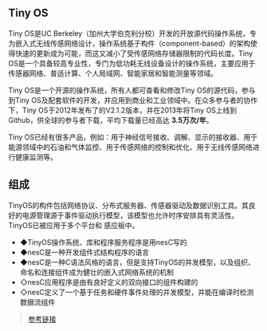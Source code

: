 ## Tiny OS

Tiny OS是UC Berkeley（加州大学伯克利分校）开发的开放源代码操作系统，专为嵌入式无线传感网络设计，操作系统基于构件（component-based）的架构使得快速的更新成为可能，而这又减小了受传感网络存储器限制的代码长度。Tiny OS是一个具备较高专业性，专门为低功耗无线设备设计的操作系统，主要应用于传感器网络、普适计算、个人局域网、智能家居和智能测量等领域。

Tiny OS是一个开源的操作系统，所有人都可查看和修改Tiny OS的源代码，参与到Tiny OS及配套软件的开发，并应用到商业和工业领域中。在众多参与者的协作下，Tiny OS于2012年发布了的V2.1.2版本，并在2013年将Tiny OS上线到Github，供全球的参与者下载，平均下载量已经高达 **3.5万次/年**。

Tiny OS已经有很多产品，例如：用于神经信号接收、调解、显示的接收器、用于能源领域中的石油和气体监控、用于传感网络的控制和优化、用于无线传感网络进行健康监测等。

## 组成

TinyOS的构件包括网络协议、分布式服务器、传感器驱动及数据识别工具。其良好的电源管理源于事件驱动执行模型，该模型也允许时序安排具有灵活性。TinyOS已被应用于多个平台和
感应板中。

 - ◆TinyOS操作系统、库和程序服务程序是用nesC写的
 - ◆nesC是一种开发组件式结构程序的语言
 - ◆nesC是一种C语法风格的语言，但是支持TinyOS的并发模型，以及组织、命名和连接组件成为健壮的嵌入式网络系统的机制
 - ◇nesC应用程序是由有良好定义的双向接口的组件构建的
 - ◇nesC定义了一个基于任务和硬件事件处理的并发模型，并能在编译时检测数据流组件


>[参考链接](http://baike.baidu.com/link?url=6T2ap8nDH0YChd6N0nrN8eykEBW757Atklv4Dwa7hWNxltNaik6u0feIXfgvdTaUTc85Mu9MgwTzW90f8XWQFK)
